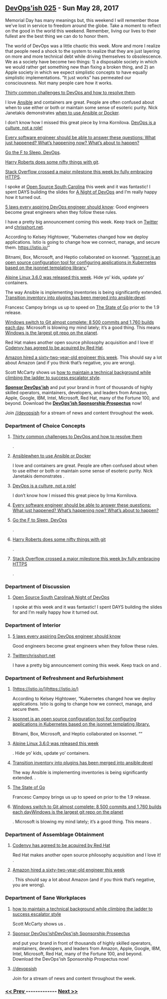 ## [DevOps'ish 025](https://devopsish.com/025) - Sun May 28, 2017

Memorial Day has many meanings but, this weekend I will remember those we’ve lost in service to freedom around the globe. Take a moment to reflect on the good in the world this weekend. Remember, living our lives to their fullest are the best thing we can do to honor them.

The world of DevOps was a little chaotic this week. More and more I realize that people need a shock to the system to realize that they are just layering on more and more technical debt while driving themselves to obsolescence. We as a society have become two things: 1) a disposable society in which we would rather get something new than fixing a broken thing, and 2) an Apple society in which we expect simplistic concepts to have equally simplistic implementations. “It just works” has permeated our consciousness. Not many people care how it works.

<a href="https://techbeacon.com/30-common-challenges-devops-how-resolve-them">Thirty common challenges to DevOps and how to resolve them</a>.

I love <a href="https://www.ansible.com/">Ansible</a> and containers are great. People are often confused about when to use either or both or maintain some sense of esoteric purity. Nick Janetakis demonstrates <a href="https://diveintodocker.com/blog/docker-and-ansible-solve-2-different-problems-and-they-can-be-used-together">when to use Ansible or Docker</a>.

I don’t know how I missed this great piece by Irma Kornilova. <a href="https://dev.jlelse.eu/devops-is-a-culture-not-a-role-be1bed149b0">DevOps is a culture, not a role!</a>

<a href="https://thenewstack.io/dev-ops-doesnt-matter-need-observability/">Every software engineer should be able to answer these questions: What just happened? What’s happening now? What’s about to happen?</a>

<a href="https://m.signalvnoise.com/sleep-deprivation-is-not-a-badge-of-honor-f24fbff47a75">Go the F to Sleep, DevOps</a>.

<a href="https://csswizardry.com/2017/05/little-things-i-like-to-do-with-git/">Harry Roberts does some nifty things with git</a>.

<a href="https://nickcraver.com/blog/2017/05/22/https-on-stack-overflow/">Stack Overflow crossed a major milestone this week by fully embracing HTTPS</a>.

I spoke at <a href="https://www.meetup.com/Open-Source-South-Carolina/events/239747095/">Open Source South Carolina</a> this week and it was fantastic! I spent DAYS building the slides for <a href="https://speakerdeck.com/chrisshort/a-night-of-devops">A Night of DevOps</a> and I’m really happy how it turned out.

<a href="https://opensource.com/open-organization/17/5/5-devops-laws">5 laws every aspiring DevOps engineer should know</a>: Good engineers become great engineers when they follow these rules.

I have a pretty big announcement coming this week. Keep track on <a href="https://twitter.com/ChrisShort">Twitter</a> and <a href="https://chrisshort.net/">chrisshort.net</a>.

According to Kelsey Hightower, “Kubernetes changed how we deploy applications. Istio is going to change how we connect, manage, and secure them. <a href="https://istio.io/">https://istio.io/</a>“

Bitnami, Box, Microsoft, and Heptio collaborated on ksonnet. “<a href="http://blog.bitnami.com/2017/05/ksonnet-open-source.html">ksonnet is an open source configuration tool for configuring applications in Kubernetes based on the jsonnet templating library.</a>“

<a href="https://alpinelinux.org/posts/Alpine-3.6.0-released.html">Alpine Linux 3.6.0 was released this week</a>. Hide yo’ kids, update yo’ containers.

The way Ansible is implementing inventories is being significantly extended. <a href="https://github.com/ansible/ansible/pull/23001">Transition inventory into plugins has been merged into ansible:devel</a>.

Francesc Campoy brings us up to speed on <a href="https://talks.golang.org/2017/state-of-go-may.slide">The State of Go</a> prior to the 1.9 release.

<a href="https://arstechnica.com/information-technology/2017/05/90-of-windows-devs-now-using-git-creating-1760-windows-builds-per-day/">Windows switch to Git almost complete: 8,500 commits and 1,760 builds each day</a>. Microsoft is blowing my mind lately; it’s a good thing. This means <a href="https://blogs.msdn.microsoft.com/bharry/2017/05/24/the-largest-git-repo-on-the-planet/">Windows is the largest git repo on the planet</a>.

Red Hat makes another open source philosophy acquisition and I love it! <a href="https://www.redhat.com/en/about/press-releases/red-hat-acquire-codenvy-provider-agile-and-cloud-native-development-tools">Codenvy has agreed to be acquired by Red Hat</a>.

<a href="https://venturebeat.com/2017/05/22/aws-signs-java-father-james-gosling/">Amazon hired a sixty-two-year-old engineer this week</a>. This should say a lot about Amazon (and if you think that’s negative, you are wrong).

Scott McCarty shows us <a href="https://opensource.com/article/17/5/how-stay-technical-while-becoming-business-savvy">how to maintain a technical background while climbing the ladder to success escalator style</a>.

<a href="https://devopsish.com/sponsor/" title="Sponsor DevOps&#39;ish"><strong>Sponsor DevOps&#39;ish</strong></a> and put your brand in front of thousands of highly skilled operators, maintainers, developers, and leaders from Amazon, Apple, Google, IBM, Intel, Microsoft, Red Hat, many of the Fortune 100, and beyond. Download the <strong><a href="https://devopsi.sh/prospectus">DevOps&#39;ish Sponsorship Prospectus</a></strong> now!

Join <a href="https://www.reddit.com/r/devopsish/">/<span class="fa fa-reddit-alien fa-sm" aria-hidden="true"></span>/devopsish</a> for a stream of news and content throughout the week.

### Department of Choice Concepts

1. [Thirty common challenges to DevOps and how to resolve them](https://techbeacon.com/30-common-challenges-devops-how-resolve-them)

    .
1. [Ansiblewhen to use Ansible or Docker](https://www.ansible.com/)

    I love  and containers are great. People are often confused about when to use either or both or maintain some sense of esoteric purity. Nick Janetakis demonstrates .
1. [DevOps is a culture, not a role!](https://dev.jlelse.eu/devops-is-a-culture-not-a-role-be1bed149b0)

    I don’t know how I missed this great piece by Irma Kornilova.
1. [Every software engineer should be able to answer these questions: What just happened? What’s happening now? What’s about to happen?](https://thenewstack.io/dev-ops-doesnt-matter-need-observability/)

    
1. [Go the F to Sleep, DevOps](https://m.signalvnoise.com/sleep-deprivation-is-not-a-badge-of-honor-f24fbff47a75)

    .
1. [Harry Roberts does some nifty things with git](https://csswizardry.com/2017/05/little-things-i-like-to-do-with-git/)

    .
1. [Stack Overflow crossed a major milestone this week by fully embracing HTTPS](https://nickcraver.com/blog/2017/05/22/https-on-stack-overflow/)

    .
### Department of Discussion

1. [Open Source South CarolinaA Night of DevOps](https://www.meetup.com/Open-Source-South-Carolina/events/239747095/)

    I spoke at  this week and it was fantastic! I spent DAYS building the slides for  and I’m really happy how it turned out.
### Department of Interior

1. [5 laws every aspiring DevOps engineer should know](https://opensource.com/open-organization/17/5/5-devops-laws)

     Good engineers become great engineers when they follow these rules.
1. [Twitterchrisshort.net](https://twitter.com/ChrisShort)

    I have a pretty big announcement coming this week. Keep track on  and .
### Department of Refreshment and Refurbishment

1. [https://istio.io/](https://istio.io/)

    According to Kelsey Hightower, “Kubernetes changed how we deploy applications. Istio is going to change how we connect, manage, and secure them. “
1. [ksonnet is an open source configuration tool for configuring applications in Kubernetes based on the jsonnet templating library.](http://blog.bitnami.com/2017/05/ksonnet-open-source.html)

    Bitnami, Box, Microsoft, and Heptio collaborated on ksonnet. ““
1. [Alpine Linux 3.6.0 was released this week](https://alpinelinux.org/posts/Alpine-3.6.0-released.html)

    . Hide yo’ kids, update yo’ containers.
1. [Transition inventory into plugins has been merged into ansible:devel](https://github.com/ansible/ansible/pull/23001)

    The way Ansible is implementing inventories is being significantly extended. .
1. [The State of Go](https://talks.golang.org/2017/state-of-go-may.slide)

    Francesc Campoy brings us up to speed on  prior to the 1.9 release.
1. [Windows switch to Git almost complete: 8,500 commits and 1,760 builds each dayWindows is the largest git repo on the planet](https://arstechnica.com/information-technology/2017/05/90-of-windows-devs-now-using-git-creating-1760-windows-builds-per-day/)

    . Microsoft is blowing my mind lately; it’s a good thing. This means .
### Department of Assemblage Obtainment

1. [Codenvy has agreed to be acquired by Red Hat](https://www.redhat.com/en/about/press-releases/red-hat-acquire-codenvy-provider-agile-and-cloud-native-development-tools)

    Red Hat makes another open source philosophy acquisition and I love it! .
1. [Amazon hired a sixty-two-year-old engineer this week](https://venturebeat.com/2017/05/22/aws-signs-java-father-james-gosling/)

    . This should say a lot about Amazon (and if you think that’s negative, you are wrong).
### Department of Sane Workplaces

1. [how to maintain a technical background while climbing the ladder to success escalator style](https://opensource.com/article/17/5/how-stay-technical-while-becoming-business-savvy)

    Scott McCarty shows us .
1. [Sponsor DevOps'ishDevOps'ish Sponsorship Prospectus](https://devopsish.com/sponsor/)

    and put your brand in front of thousands of highly skilled operators, maintainers, developers, and leaders from Amazon, Apple, Google, IBM, Intel, Microsoft, Red Hat, many of the Fortune 100, and beyond. Download the DevOps'ish Sponsorship Prospectus now!
1. [//devopsish](https://www.reddit.com/r/devopsish/)

    Join  for a stream of news and content throughout the week.

### [ << Prev ](sreweekly-24.md) ------------- [ Next >> ](sreweekly-26.md)